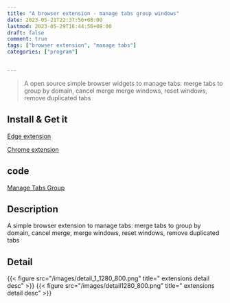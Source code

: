 ```yaml
---
title: "A browser extension - manage tabs group windows"
date: 2023-05-21T22:37:56+08:00
lastmod: 2023-05-29T16:44:56+08:00
draft: false
comment: true
tags: ["browser extension", "manage tabs"]
categories: ["program"]


---
```


> A open source simple browser widgets to manage tabs: merge tabs to group by domain, cancel merge
> merge windows, reset windows, remove duplicated tabs

## Install & Get it
  [Edge extension](https://microsoftedge.microsoft.com/addons/detail/bfjondiljolkhnelfidcmganfdfcjkjn)

  [Chrome extension](https://chrome.google.com/webstore/detail/manage-tabs-group/doldheijdfjcgogmkodalapffdhdnbcp)

## code
 [Manage Tabs Group](https://github.com/tiger-oy/managetabsgroup)
 

## Description  

A simple browser extension to
manage tabs: merge tabs to group by domain, cancel merge, merge windows, reset windows, remove duplicated tabs

## Detail 
{{< figure src="/images/detail_1_1280_800.png" title=" extensions detail desc" >}}
{{< figure src="/images/detail1280_800.png" title=" extensions detail desc" >}}
